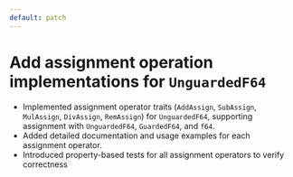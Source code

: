 ```yaml
---
default: patch
---
```


# Add assignment operation implementations for `UnguardedF64`

* Implemented assignment operator traits (`AddAssign`, `SubAssign`, `MulAssign`, `DivAssign`, `RemAssign`) for
  `UnguardedF64`, supporting assignment with `UnguardedF64`, `GuardedF64`, and `f64`.
* Added detailed documentation and usage examples for each assignment operator.
* Introduced property-based tests for all assignment operators to verify correctness
